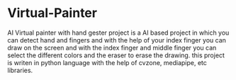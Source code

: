# Virtual-Painter
AI Virtual painter with hand gester project is a AI based project in which you can detect hand and fingers and with the help of your index finger you can draw on the screen and with the index finger and middle finger you can select the different colors and the eraser to erase the drawing. this project is writen in python language with the help of cvzone, mediapipe, etc libraries.
